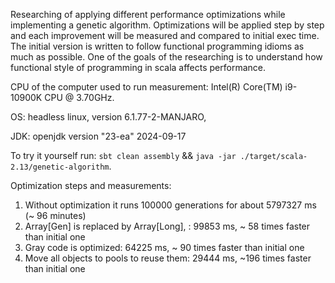 Researching of applying different performance optimizations while implementing a genetic algorithm. 
Optimizations will be applied step by step and each improvement will be measured and compared to initial exec time.
The initial version is written to follow functional programming idioms as much as possible. 
One of the goals of the researching is to understand how functional style of programming in scala affects performance. 

CPU of the computer used to run measurement: Intel(R) Core(TM) i9-10900K CPU @ 3.70GHz.

OS: headless linux, version 6.1.77-2-MANJARO, 

JDK: openjdk version "23-ea" 2024-09-17

To try it yourself run: `sbt clean assembly` && `java -jar ./target/scala-2.13/genetic-algorithm`.

Optimization steps and measurements: 

1. Without optimization it runs 100000 generations for about 5797327 ms (~ 96 minutes)
2. Array[Gen] is replaced by Array[Long], : 99853 ms, ~ 58 times faster than initial one
3. Gray code is optimized: 64225 ms, ~ 90 times faster than initial one
4. Move all objects to pools to reuse them: 29444 ms, ~196 times faster than initial one
